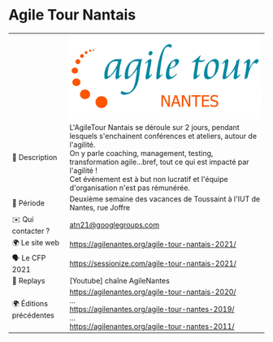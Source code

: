 # Agile Tour Nantais

|                |                                                              |
| -------------- | ------------------------------------------------------------ |
|                | ![logo](logo.jpg)                                            |
| 📝 Description             | L'AgileTour Nantais se déroule sur 2 jours, pendant lesquels s'enchainent conférences et ateliers, autour de l'agilité. <br/>On y parle coaching, management, testing, transformation agile...bref, tout ce qui est impacté par l'agilité !<br/>Cet événement est à but non lucratif et l'équipe d'organisation n'est pas rémunérée. |
| 📆 Période             | Deuxième semaine des vacances de Toussaint à l'IUT de Nantes, rue Joffre |
| ✉️ Qui contacter ?             | atn21@googlegroups.com |
| 🌍 Le site web | https://agilenantes.org/agile-tour-nantais-2021/                  |
| 🗣 Le CFP 2021       | https://sessionize.com/agile-tour-nantais-2021/ |
| 🎥 Replays                     | [Youtube] chaîne AgileNantes |
| 🌍 Éditions précédentes | https://agilenantes.org/agile-tour-nantais-2020/<br/>...<br/>https://agilenantes.org/agile-tour-nantes-2019/<br/>...<br/>https://agilenantes.org/agile-tour-nantes-2011/<br/> |
